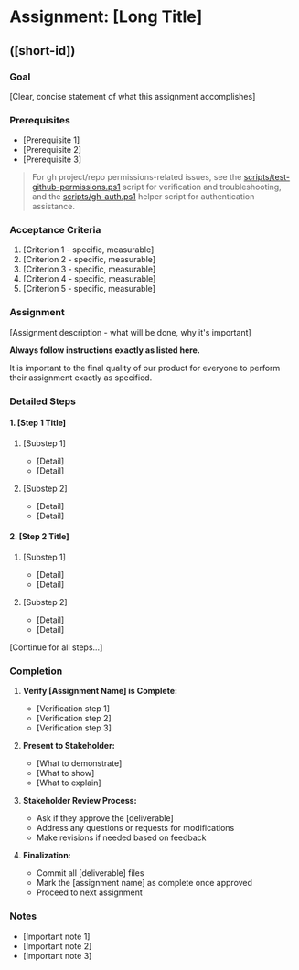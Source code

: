 # Assignment: [Long Title]

## ([short-id])

### Goal

[Clear, concise statement of what this assignment accomplishes]

### Prerequisites

- [Prerequisite 1]
- [Prerequisite 2]
- [Prerequisite 3]

> For gh project/repo permissions-related issues, see the [scripts/test-github-permissions.ps1](../../scripts/test-github-permissions.ps1) script for verification and troubleshooting, and the [scripts/gh-auth.ps1](../../scripts/gh-auth.ps1) helper script for authentication assistance.

### Acceptance Criteria

1. [Criterion 1 - specific, measurable]
2. [Criterion 2 - specific, measurable]
3. [Criterion 3 - specific, measurable]
4. [Criterion 4 - specific, measurable]
5. [Criterion 5 - specific, measurable]

### Assignment

[Assignment description - what will be done, why it's important]

**Always follow instructions exactly as listed here.**

It is important to the final quality of our product for everyone to perform their assignment exactly as specified.

### Detailed Steps

#### 1. [Step 1 Title]

1. [Substep 1]
   - [Detail]
   - [Detail]

2. [Substep 2]
   - [Detail]
   - [Detail]

#### 2. [Step 2 Title]

1. [Substep 1]
   - [Detail]
   - [Detail]

2. [Substep 2]
   - [Detail]
   - [Detail]

[Continue for all steps...]

### Completion

1. **Verify [Assignment Name] is Complete:**
   - [Verification step 1]
   - [Verification step 2]
   - [Verification step 3]

2. **Present to Stakeholder:**
   - [What to demonstrate]
   - [What to show]
   - [What to explain]

3. **Stakeholder Review Process:**
   - Ask if they approve the [deliverable]
   - Address any questions or requests for modifications
   - Make revisions if needed based on feedback

4. **Finalization:**
   - Commit all [deliverable] files
   - Mark the [assignment name] as complete once approved
   - Proceed to next assignment

### Notes

- [Important note 1]
- [Important note 2]
- [Important note 3]
